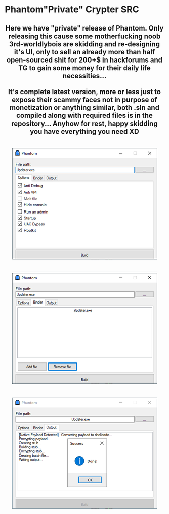 # Phantom"Private" Crypter SRC
<h2 align="center">
Here we have "private" release of Phantom. Only releasing this cause some motherfucking noob 3rd-worldlybois are skidding and re-designing it's UI, only to sell an already more than half open-sourced shit for 200+$ in hackforums and TG to gain some money for their daily life necessities...<br>
<br>It's complete latest version, more or less just to expose their scammy faces not in purpose of monetization or anything similar, both .sln and compiled along with required files is in the repository... Anyhow for rest, happy skidding you have everything you need XD<br> </h2>

###

<br clear="both">

<div align="center">
  <img src="https://raw.githubusercontent.com/LTSczewak/PhantomPrivate/main/Extras/1.png"  />
</div>

###

<br clear="both">

<div align="center">
  <img src="https://raw.githubusercontent.com/LTSczewak/PhantomPrivate/main/Extras/2.png"  />
</div>

###

<br clear="both">

<div align="center">
  <img src="https://raw.githubusercontent.com/LTSczewak/PhantomPrivate/main/Extras/3.png"  />
</div>

###

